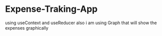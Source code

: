 # Expense-Traking-App
  using useContext and useReducer
  also i am using Graph that will show the expenses graphically 
  
